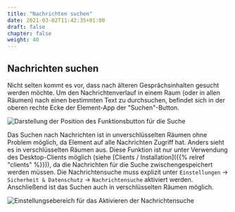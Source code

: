 ```yaml
---
title: "Nachrichten suchen"
date: 2021-03-02T11:42:35+01:00
draft: false
chapter: false
weight: 40
---
```


## Nachrichten suchen

Nicht selten kommt es vor, dass nach älteren Gesprächsinhalten gesucht werden möchte. 
Um den Nachrichtenverlauf in einem Raum (oder in allen Räumen) nach einen bestimmten Text
zu durchsuchen, befindet sich in der oberen rechte Ecke der Element-App der
"Suchen"-Button.

![Darstellung der Position des Funktionsbutton für die Suche](/images/message-search_de.png)

Das Suchen nach Nachrichten ist in unverschlüsselten Räumen ohne Problem möglich, da
Element auf alle Nachrichten Zugriff hat. Anders sieht es in verschlüsselten Räumen aus.
Diese Funktion ist nur unter Verwendung des Desktop-Clients möglich (siehe [Clients /
Installation]({{% relref "clients" %}})), da die Nachrichten für die Suche
zwischengespeichert werden müssen. Die Nachrichtensuche muss explizit unter
`Einstellungen` -> `Sicherheit & Datenschutz` -> `Nachrichtensuche` aktiviert werden.
Anschließend ist das Suchen auch in verschlüsselten Räumen möglich.

![Einstellungsebereich für das Aktivieren der Nachrichtensuche](/images/message-search-active_de.png)

